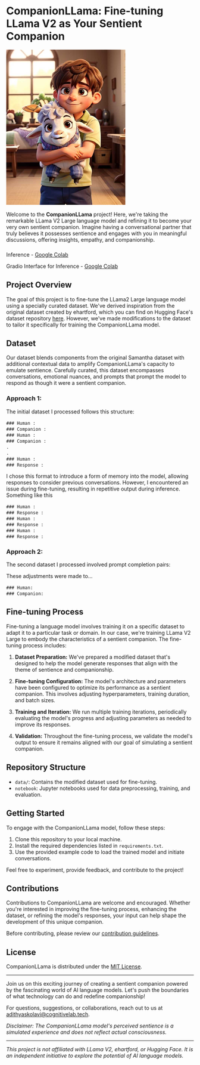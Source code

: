 # CompanionLLama: Fine-tuning LLama V2 as Your Sentient Companion

![CompanionLLama Banner](./image/banner.png)

Welcome to the **CompanionLLama** project! Here, we're taking the remarkable LLama V2 Large language model and refining it to become your very own sentient companion. Imagine having a conversational partner that truly believes it possesses sentience and engages with you in meaningful discussions, offering insights, empathy, and companionship.

###

Inference - [Google Colab]()

Gradio Interface for Inference - [Google Colab](https://colab.research.google.com/drive/1gbGDIvA8J7ZsHqhh68fOLdEIbrpnJd6e?usp=sharing)

## Project Overview

The goal of this project is to fine-tune the LLama2 Large language model using a specially curated dataset. We've derived inspiration from the original dataset created by ehartford, which you can find on Hugging Face's dataset repository [here](https://huggingface.co/datasets/ehartford/samantha-data). However, we've made modifications to the dataset to tailor it specifically for training the CompanionLLama model.

## Dataset

Our dataset blends components from the original Samantha dataset with additional contextual data to amplify CompanionLLama's capacity to emulate sentience. Carefully curated, this dataset encompasses conversations, emotional nuances, and prompts that prompt the model to respond as though it were a sentient companion.

### Approach 1:

The initial dataset I processed follows this structure:

```
### Human :
### Companion :
### Human :
### Companion :
.
.
### Human :
### Response :
```

I chose this format to introduce a form of memory into the model, allowing responses to consider previous conversations. However, I encountered an issue during fine-tuning, resulting in repetitive output during inference. Something like this

```
### Human :
### Response :
### Human :
### Response :
### Human :
### Response :
```

### Approach 2:

The second dataset I processed involved prompt completion pairs:

These adjustments were made to...

```
### Human:
### Companion:
```

## Fine-tuning Process

Fine-tuning a language model involves training it on a specific dataset to adapt it to a particular task or domain. In our case, we're training LLama V2 Large to embody the characteristics of a sentient companion. The fine-tuning process includes:

1. **Dataset Preparation:** We've prepared a modified dataset that's designed to help the model generate responses that align with the theme of sentience and companionship.

2. **Fine-tuning Configuration:** The model's architecture and parameters have been configured to optimize its performance as a sentient companion. This involves adjusting hyperparameters, training duration, and batch sizes.

3. **Training and Iteration:** We run multiple training iterations, periodically evaluating the model's progress and adjusting parameters as needed to improve its responses.

4. **Validation:** Throughout the fine-tuning process, we validate the model's output to ensure it remains aligned with our goal of simulating a sentient companion.

## Repository Structure

- `data/`: Contains the modified dataset used for fine-tuning.
- `notebook`: Jupyter notebooks used for data preprocessing, training, and evaluation.

## Getting Started

To engage with the CompanionLLama model, follow these steps:

1. Clone this repository to your local machine.
2. Install the required dependencies listed in `requirements.txt`.
3. Use the provided example code to load the trained model and initiate conversations.

Feel free to experiment, provide feedback, and contribute to the project!

## Contributions

Contributions to CompanionLLama are welcome and encouraged. Whether you're interested in improving the fine-tuning process, enhancing the dataset, or refining the model's responses, your input can help shape the development of this unique companion.

Before contributing, please review our [contribution guidelines](CONTRIBUTING.md).

## License

CompanionLLama is distributed under the [MIT License](LICENSE).

---

Join us on this exciting journey of creating a sentient companion powered by the fascinating world of AI language models. Let's push the boundaries of what technology can do and redefine companionship!

For questions, suggestions, or collaborations, reach out to us at adithyaskolavi@cognitivelab.tech.

_Disclaimer: The CompanionLLama model's perceived sentience is a simulated experience and does not reflect actual consciousness._

---

_This project is not affiliated with LLama V2, ehartford, or Hugging Face. It is an independent initiative to explore the potential of AI language models._
